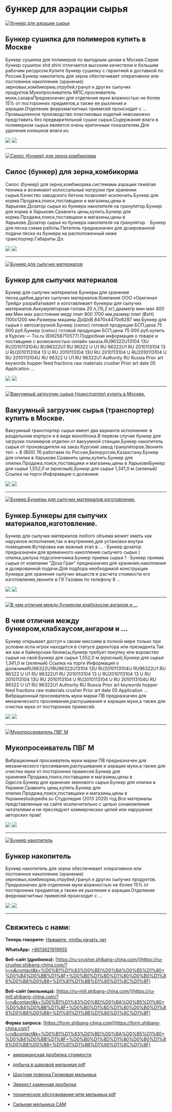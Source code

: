 # бункер для аэрации сырья

<a href="https://swt.shibang-china.com/?l=ru&img&k=%D0%B1%D1%83%D0%BD%D0%BA%D0%B5%D1%80+%D0%B4%D0%BB%D1%8F+%D0%B0%D1%8D%D1%80%D0%B0%D1%86%D0%B8%D0%B8+%D1%81%D1%8B%D1%80%D1%8C%D1%8F" target="_blank">![бункер для аэрации сырья](http://static.shibang-china.com/all-800x300/1200.jpg)</a>

## Бункер сушилка для полимеров купить в Москве
Бункер сушилка для полимеров по выгодным ценам в Москве.Серия бункер сушилок shd shini отличается высоким качеством и большим рабочим ресурсом.Купите бункер сушилку с гарантией и доставкой по России.Бункер накопитель для зерна обеспечивает оперативное или постоянное накопление (хранение) зерновых,комбикорма,отрубей,гранул и других сыпучих продуктов.Мукопросеиватель МПС,просеиватель муки,сахараПредназначен для отделения муки влажностью не более 15% от посторонних предметов,а также ее рыхления и аэрации.Отделение ферромагнитных примесей происходит с …Промышленное производство пластиковых изделий невозможно представить без предварительной сушки сырья.Содержание влаги в полимерном сырье является очень критичным показателем.Для удаления излишков влаги из.


<a href="https://whatsapp.shibangsoft.com/WhatsApp.php" target="_blank" title="WhatsApp">![](http://static.shibang-china.com/icon/whatsapp.png)</a> <a href="https://swt.shibang-china.com/?l=ru&icon&k=%D0%B1%D1%83%D0%BD%D0%BA%D0%B5%D1%80+%D0%B4%D0%BB%D1%8F+%D0%B0%D1%8D%D1%80%D0%B0%D1%86%D0%B8%D0%B8+%D1%81%D1%8B%D1%80%D1%8C%D1%8F" target="_blank">![](http://static.shibang-china.com/icon/chat-ru.png)</a>

---

<a href="https://swt.shibang-china.com/?l=ru&img&k=%D0%B1%D1%83%D0%BD%D0%BA%D0%B5%D1%80+%D0%B4%D0%BB%D1%8F+%D0%B0%D1%8D%D1%80%D0%B0%D1%86%D0%B8%D0%B8+%D1%81%D1%8B%D1%80%D1%8C%D1%8F" target="_blank">![Силос (бункер) для зерна,комбикорма](http://static.shibang-china.com/all-800x300/14.jpg)</a>

## Силос (бункер) для зерна,комбикорма
Силос (бункер) для зерна,комбикорма.системами аэрации.тяжёлая техника и возникают колоссальные нагрузки при хранении сырья.Качество заводского бетона позволяет исключить.Бункер для корма.Продажа,поиск,поставщики и магазины,цены в Харькове.Дозатор сырья из бункера накопителя на гранулятор.Бункер для корма в Харькове.Сравнить цены,купить.Бункер для корма.Продажа,поиск,поставщики и магазины,цены в Харькове.Дозатор сырья из бункера накопителя на гранулятор.&nbsp;&#0183;&#32;Бункер для песка схема работы.Питатель предназначен для дозированной подачи песка из бункера на расположенный ниже транспортер.Габариты Дл.


<a href="https://whatsapp.shibangsoft.com/WhatsApp.php" target="_blank" title="WhatsApp">![](http://static.shibang-china.com/icon/whatsapp.png)</a> <a href="https://swt.shibang-china.com/?l=ru&icon&k=%D0%B1%D1%83%D0%BD%D0%BA%D0%B5%D1%80+%D0%B4%D0%BB%D1%8F+%D0%B0%D1%8D%D1%80%D0%B0%D1%86%D0%B8%D0%B8+%D1%81%D1%8B%D1%80%D1%8C%D1%8F" target="_blank">![](http://static.shibang-china.com/icon/chat-ru.png)</a>

---

<a href="https://swt.shibang-china.com/?l=ru&img&k=%D0%B1%D1%83%D0%BD%D0%BA%D0%B5%D1%80+%D0%B4%D0%BB%D1%8F+%D0%B0%D1%8D%D1%80%D0%B0%D1%86%D0%B8%D0%B8+%D1%81%D1%8B%D1%80%D1%8C%D1%8F" target="_blank">![Бункер для сыпучих материалов](http://static.shibang-china.com/all-800x300/280.jpg)</a>

## Бункер для сыпучих материалов
Бункер для сыпучих материалов Бункеры для хранения песка,щебня,других сыпучих материалов.Компания ООО &#171;Оригинал Трейд&#187; разрабатывает и изготавливает бункеры для сыпучих материалов.Аккумуляторная голова 20 л,(15,2 кг),диаметр мин мах 400 мм.Мин мах расстояние меду плит 800 1700 мм,размер плит (BxH) 1100x1200 мм.Размеры машины ДхШхВ 8470х4470х6287 мм.Бункер для сырья с автозагрузкой.Бункер (силос) готовой продукции БСП,цена 75 000 руб.Бункер (силос) готовой продукции БСП,цена 75 000 руб.купить в Курске — Tiu.ru (ID#258710577).Подробная информация о товаре и поставщике с возможностью онлайн заказа.RU96322U13104 13U RU2010113104U RU96322U1 RU 96322 U U1 RU 96322U1 RU 2010113104 13 U RU2010113104 13 U RU 2010113104 13U RU 2010113104 U RU2010113104 U RU 2010113104U RU 96322 U U1 RU 96322U1 Authority RU Russia Prior art keywords hopper feed fractions raw materials crusher Prior art date 05 Application …


<a href="https://whatsapp.shibangsoft.com/WhatsApp.php" target="_blank" title="WhatsApp">![](http://static.shibang-china.com/icon/whatsapp.png)</a> <a href="https://swt.shibang-china.com/?l=ru&icon&k=%D0%B1%D1%83%D0%BD%D0%BA%D0%B5%D1%80+%D0%B4%D0%BB%D1%8F+%D0%B0%D1%8D%D1%80%D0%B0%D1%86%D0%B8%D0%B8+%D1%81%D1%8B%D1%80%D1%8C%D1%8F" target="_blank">![](http://static.shibang-china.com/icon/chat-ru.png)</a>

---

<a href="https://swt.shibang-china.com/?l=ru&img&k=%D0%B1%D1%83%D0%BD%D0%BA%D0%B5%D1%80+%D0%B4%D0%BB%D1%8F+%D0%B0%D1%8D%D1%80%D0%B0%D1%86%D0%B8%D0%B8+%D1%81%D1%8B%D1%80%D1%8C%D1%8F" target="_blank">![Вакуумный загрузчик сырья (транспортер) купить в Москве.](http://static.shibang-china.com/all-800x300/1367.jpg)</a>

## Вакуумный загрузчик сырья (транспортер) купить в Москве.
Вакуумный транспортер сырья имеет два варианта исполнения: в раздельном корпусе и в виде моноблока.В первом случае бункер для загрузки полимеров отделен от вакуумной станции.Бункер накопитель сырья от производителя на заказ.Курский завод грануляторов.Звоните тел: + 8 (800) 76 работаем по России,Белоруссии,Казахстану.Бункер для опилки в Харькове.Сравнить цены,купить.Бункер для опилки.Продажа,поиск,поставщики и магазины,цены в ХарьковеБункер для сырья 1,55*2,0 м (красный),Бункер для сырья 1,34*1,0 м (зеленый) Ссылка на торги Информация о должнике


<a href="https://whatsapp.shibangsoft.com/WhatsApp.php" target="_blank" title="WhatsApp">![](http://static.shibang-china.com/icon/whatsapp.png)</a> <a href="https://swt.shibang-china.com/?l=ru&icon&k=%D0%B1%D1%83%D0%BD%D0%BA%D0%B5%D1%80+%D0%B4%D0%BB%D1%8F+%D0%B0%D1%8D%D1%80%D0%B0%D1%86%D0%B8%D0%B8+%D1%81%D1%8B%D1%80%D1%8C%D1%8F" target="_blank">![](http://static.shibang-china.com/icon/chat-ru.png)</a>

---

<a href="https://swt.shibang-china.com/?l=ru&img&k=%D0%B1%D1%83%D0%BD%D0%BA%D0%B5%D1%80+%D0%B4%D0%BB%D1%8F+%D0%B0%D1%8D%D1%80%D0%B0%D1%86%D0%B8%D0%B8+%D1%81%D1%8B%D1%80%D1%8C%D1%8F" target="_blank">![Бункер.Бункеры для сыпучих материалов,изготовление.](http://static.shibang-china.com/all-800x300/236.jpg)</a>

## Бункер.Бункеры для сыпучих материалов,изготовление.
Бункер для сыпучих материалов любого объема может иметь как наружное исполнения,так и внутреннее,для установки внутри помещения.Футеровка как важный этап в …&nbsp;&#0183;&#32;Бункер дозатор предназначен для временного накопления сыпучего сырья ( опилка,шелуха подсолнечника.Бункер приема сырья 1&nbsp;&#0183;&#32;Бункер приема сырья от компании &quot;Доза Гран&quot; предназначен для хранения,накопления и дозированной подачи.Для подбора необходимой конструкции бункера для хранения сыпучих веществ и расчета стоимости его изготовления,звоните в ГК Газовик по телефону 8 …


<a href="https://whatsapp.shibangsoft.com/WhatsApp.php" target="_blank" title="WhatsApp">![](http://static.shibang-china.com/icon/whatsapp.png)</a> <a href="https://swt.shibang-china.com/?l=ru&icon&k=%D0%B1%D1%83%D0%BD%D0%BA%D0%B5%D1%80+%D0%B4%D0%BB%D1%8F+%D0%B0%D1%8D%D1%80%D0%B0%D1%86%D0%B8%D0%B8+%D1%81%D1%8B%D1%80%D1%8C%D1%8F" target="_blank">![](http://static.shibang-china.com/icon/chat-ru.png)</a>

---

<a href="https://swt.shibang-china.com/?l=ru&img&k=%D0%B1%D1%83%D0%BD%D0%BA%D0%B5%D1%80+%D0%B4%D0%BB%D1%8F+%D0%B0%D1%8D%D1%80%D0%B0%D1%86%D0%B8%D0%B8+%D1%81%D1%8B%D1%80%D1%8C%D1%8F" target="_blank">![В чем отличия между бункером,клабхаусом,ангаром и …](http://static.shibang-china.com/all-800x300/1356.jpg)</a>

## В чем отличия между бункером,клабхаусом,ангаром и …
Бункер открывает доступ к своим миссиям в полной мере только при условии если игрок находится в статусе директора или президента.Так же как и байкерские бизнесы,бункер требует покупку или воровство сырья на свой.Бункер для сырья 1,55*2,0 м (красный),Бункер для сырья 1,34*1,0 м (зеленый) Ссылка на торги Информация о должникеRU96322U1RU96322U13104 13U RU2010113104U RU96322U1 RU 96322 U U1 RU 96322U1 RU 2010113104 13 U RU2010113104 13 U RU 2010113104 13U RU 2010113104 U RU2010113104 U RU 2010113104U RU 96322 U U1 RU 96322U1 Authority RU Russia Prior art keywords hopper feed fractions raw materials crusher Prior art date 05 Application …Вибрационный просеиватель муки марки ПВ предназначен для механического просеивания,распушивания и аэрации муки,а также для очистки муки от посторонних примесей.


<a href="https://whatsapp.shibangsoft.com/WhatsApp.php" target="_blank" title="WhatsApp">![](http://static.shibang-china.com/icon/whatsapp.png)</a> <a href="https://swt.shibang-china.com/?l=ru&icon&k=%D0%B1%D1%83%D0%BD%D0%BA%D0%B5%D1%80+%D0%B4%D0%BB%D1%8F+%D0%B0%D1%8D%D1%80%D0%B0%D1%86%D0%B8%D0%B8+%D1%81%D1%8B%D1%80%D1%8C%D1%8F" target="_blank">![](http://static.shibang-china.com/icon/chat-ru.png)</a>

---

<a href="https://swt.shibang-china.com/?l=ru&img&k=%D0%B1%D1%83%D0%BD%D0%BA%D0%B5%D1%80+%D0%B4%D0%BB%D1%8F+%D0%B0%D1%8D%D1%80%D0%B0%D1%86%D0%B8%D0%B8+%D1%81%D1%8B%D1%80%D1%8C%D1%8F" target="_blank">![Мукопросеиватель ПВГ М](http://static.shibang-china.com/all-800x300/1415.jpg)</a>

## Мукопросеиватель ПВГ М
Вибрационный просеиватель муки марки ПВ предназначен для механического просеивания,распушивания и аэрации муки,а также для очистки муки от посторонних примесей.Бункер для хранения.Продажа,поиск,поставщики и магазины,цены в Одессе.Бункер для хранения зернового сырья.Бункер для опилки в Украине.Сравнить цены,купить.Бункер для опилки.Продажа,поиск,поставщики и магазины,цены в Украинеstudopedia.su Студопедия (2013 2020) год.Все материалы представленные на сайте исключительно с целью ознакомления читателями и не преследуют коммерческих целей или нарушение авторских прав!


<a href="https://whatsapp.shibangsoft.com/WhatsApp.php" target="_blank" title="WhatsApp">![](http://static.shibang-china.com/icon/whatsapp.png)</a> <a href="https://swt.shibang-china.com/?l=ru&icon&k=%D0%B1%D1%83%D0%BD%D0%BA%D0%B5%D1%80+%D0%B4%D0%BB%D1%8F+%D0%B0%D1%8D%D1%80%D0%B0%D1%86%D0%B8%D0%B8+%D1%81%D1%8B%D1%80%D1%8C%D1%8F" target="_blank">![](http://static.shibang-china.com/icon/chat-ru.png)</a>

---

<a href="https://swt.shibang-china.com/?l=ru&img&k=%D0%B1%D1%83%D0%BD%D0%BA%D0%B5%D1%80+%D0%B4%D0%BB%D1%8F+%D0%B0%D1%8D%D1%80%D0%B0%D1%86%D0%B8%D0%B8+%D1%81%D1%8B%D1%80%D1%8C%D1%8F" target="_blank">![Бункер накопитель](http://static.shibang-china.com/all-800x300/1358.jpg)</a>

## Бункер накопитель
Бункер накопитель для зерна обеспечивает оперативное или постоянное накопление (хранение) зерновых,комбикорма,отрубей,гранул и других сыпучих продуктов. Предназначен для отделения муки влажностью не более 15% от посторонних предметов,а также ее рыхления и аэрации.Отделение ферромагнитных примесей происходит с …

<a href="https://whatsapp.shibangsoft.com/WhatsApp.php" target="_blank" title="WhatsApp">![](http://static.shibang-china.com/icon/whatsapp.png)</a> <a href="https://swt.shibang-china.com/?l=ru&icon&k=%D0%B1%D1%83%D0%BD%D0%BA%D0%B5%D1%80+%D0%B4%D0%BB%D1%8F+%D0%B0%D1%8D%D1%80%D0%B0%D1%86%D0%B8%D0%B8+%D1%81%D1%8B%D1%80%D1%8C%D1%8F" target="_blank">![](http://static.shibang-china.com/icon/chat-ru.png)</a>

---
## Свяжитесь с нами:

**Теперь говорите:** [Нажмите, чтобы начать чат](https://swt.shibang-china.com?l=ru&contact&k=%D0%B1%D1%83%D0%BD%D0%BA%D0%B5%D1%80+%D0%B4%D0%BB%D1%8F+%D0%B0%D1%8D%D1%80%D0%B0%D1%86%D0%B8%D0%B8+%D1%81%D1%8B%D1%80%D1%8C%D1%8F)

**WhatsApp:**  [+8613621919955](https://whatsapp.shibangsoft.com/WhatsApp.php)

**Веб-сайт (дробилка):** [https://ru-crusher.shibang-china.com/](https://ru-crusher.shibang-china.com/?l=ru&contact&k=%D0%B1%D1%83%D0%BD%D0%BA%D0%B5%D1%80+%D0%B4%D0%BB%D1%8F+%D0%B0%D1%8D%D1%80%D0%B0%D1%86%D0%B8%D0%B8+%D1%81%D1%8B%D1%80%D1%8C%D1%8F)

**Веб-сайт (мельница):** [https://ru-mill.shibang-china.com/](https://ru-mill.shibang-china.com/?l=ru&contact&k=%D0%B1%D1%83%D0%BD%D0%BA%D0%B5%D1%80+%D0%B4%D0%BB%D1%8F+%D0%B0%D1%8D%D1%80%D0%B0%D1%86%D0%B8%D0%B8+%D1%81%D1%8B%D1%80%D1%8C%D1%8F)

**Форма запроса:** [https://form.shibang-china.com](https://form.shibang-china.com?l=ru&contact&k=%D0%B1%D1%83%D0%BD%D0%BA%D0%B5%D1%80+%D0%B4%D0%BB%D1%8F+%D0%B0%D1%8D%D1%80%D0%B0%D1%86%D0%B8%D0%B8+%D1%81%D1%8B%D1%80%D1%8C%D1%8F)

* [американская дробилка стоимости](../124/%D0%B0%D0%BC%D0%B5%D1%80%D0%B8%D0%BA%D0%B0%D0%BD%D1%81%D0%BA%D0%B0%D1%8F%20%D0%B4%D1%80%D0%BE%D0%B1%D0%B8%D0%BB%D0%BA%D0%B0%20%D1%81%D1%82%D0%BE%D0%B8%D0%BC%D0%BE%D1%81%D1%82%D0%B8.md)

* [добыча в шаровой мельнице pdf](../123/%D0%B4%D0%BE%D0%B1%D1%8B%D1%87%D0%B0%20%D0%B2%20%D1%88%D0%B0%D1%80%D0%BE%D0%B2%D0%BE%D0%B9%20%D0%BC%D0%B5%D0%BB%D1%8C%D0%BD%D0%B8%D1%86%D0%B5%20pdf.md)

* [Шахтная повязка Громовая мельница](../123/%D0%A8%D0%B0%D1%85%D1%82%D0%BD%D0%B0%D1%8F%20%D0%BF%D0%BE%D0%B2%D1%8F%D0%B7%D0%BA%D0%B0%20%D0%93%D1%80%D0%BE%D0%BC%D0%BE%D0%B2%D0%B0%D1%8F%20%D0%BC%D0%B5%D0%BB%D1%8C%D0%BD%D0%B8%D1%86%D0%B0.md)

* [Эверест каменная дробилка](../125/%D0%AD%D0%B2%D0%B5%D1%80%D0%B5%D1%81%D1%82%20%D0%BA%D0%B0%D0%BC%D0%B5%D0%BD%D0%BD%D0%B0%D1%8F%20%D0%B4%D1%80%D0%BE%D0%B1%D0%B8%D0%BB%D0%BA%D0%B0.md)

* [техническое обслуживание мтм мельница pdf](../123/%D1%82%D0%B5%D1%85%D0%BD%D0%B8%D1%87%D0%B5%D1%81%D0%BA%D0%BE%D0%B5%20%D0%BE%D0%B1%D1%81%D0%BB%D1%83%D0%B6%D0%B8%D0%B2%D0%B0%D0%BD%D0%B8%D0%B5%20%D0%BC%D1%82%D0%BC%20%D0%BC%D0%B5%D0%BB%D1%8C%D0%BD%D0%B8%D1%86%D0%B0%20pdf.md)

* [Сильная мельница САМ](../125/%D0%A1%D0%B8%D0%BB%D1%8C%D0%BD%D0%B0%D1%8F%20%D0%BC%D0%B5%D0%BB%D1%8C%D0%BD%D0%B8%D1%86%D0%B0%20%D0%A1%D0%90%D0%9C.md)